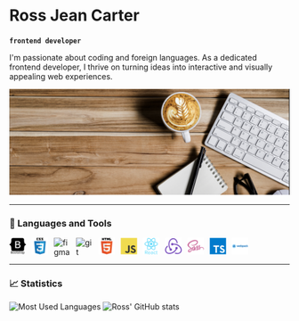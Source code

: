 # Ross Jean Carter

**`frontend developer`**

I'm passionate about coding and foreign languages. As a dedicated frontend developer, I thrive on turning ideas into interactive and visually appealing web experiences.

<p align="center"><img src="./assets/images/background.png" alt="background_logo" width="100%" height="85%"/></p>

---
### 🧰 Languages and Tools

 <img align="left" alt="bootstrap" width="30px" style="padding-right:10px;" src="https://raw.githubusercontent.com/devicons/devicon/master/icons/bootstrap/bootstrap-plain-wordmark.svg"/>
 <img align="left" alt="css" width="30px" style="padding-right:10px;" src="https://raw.githubusercontent.com/devicons/devicon/master/icons/css3/css3-original-wordmark.svg"/>
 <img align="left" alt="figma" width="30px" style="padding-right:10px;" src="https://www.vectorlogo.zone/logos/figma/figma-icon.svg"/>
 <img align="left" alt="git" width="30px" style="padding-right:10px;" src="https://www.vectorlogo.zone/logos/git-scm/git-scm-icon.svg"/>
 <img align="left" alt="html" width="30px" style="padding-right:10px;" src="https://raw.githubusercontent.com/devicons/devicon/master/icons/html5/html5-original-wordmark.svg"/>
 <img align="left" alt="javascript" width="30px" style="padding-right:10px;" src="https://raw.githubusercontent.com/devicons/devicon/master/icons/javascript/javascript-original.svg"/>
 <img align="left" alt="react" width="30px" style="padding-right:10px;" src="https://raw.githubusercontent.com/devicons/devicon/master/icons/react/react-original-wordmark.svg"/>
 <img align="left" alt="redux" width="30px" style="padding-right:10px;" src="https://raw.githubusercontent.com/devicons/devicon/master/icons/redux/redux-original.svg"/>
 <img align="left" alt="sass" width="30px" style="padding-right:10px;" src="https://raw.githubusercontent.com/devicons/devicon/master/icons/sass/sass-original.svg"/>
 <img align="left" alt="typescript" width="30px" style="padding-right:10px;" src="https://raw.githubusercontent.com/devicons/devicon/master/icons/typescript/typescript-original.svg"/>
 <img alt="webpack" width="30px" style="padding-right:10px;" src="https://raw.githubusercontent.com/devicons/devicon/d00d0969292a6569d45b06d3f350f463a0107b0d/icons/webpack/webpack-original-wordmark.svg"/>

---
### 📈 Statistics

![Most Used Languages](https://github-readme-stats.vercel.app/api/top-langs?username=rossjeancarter&show_icons=true&theme=gruvbox)
![Ross' GitHub stats](https://github-readme-stats.vercel.app/api?username=rossjeancarter&show_icons=true&theme=gruvbox)
 


